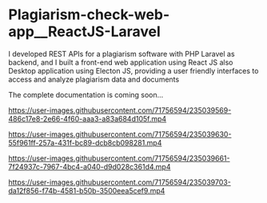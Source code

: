# Plagiarism-check-web-app__ReactJS-Laravel

I developed REST APIs for a plagiarism software with PHP Laravel as backend, and I built a front-end web application using React JS also Desktop application using Electon JS, providing a user friendly interfaces to access and analyze plagiarism data and documents


The complete documentation is coming soon...

https://user-images.githubusercontent.com/71756594/235039569-486c17e8-2e66-4f60-aaa3-a83a684d105f.mp4


https://user-images.githubusercontent.com/71756594/235039630-55f961ff-257a-431f-bc89-dcb8cb098281.mp4


https://user-images.githubusercontent.com/71756594/235039661-7f24937c-7967-4bc4-a040-d9d028c361d4.mp4


https://user-images.githubusercontent.com/71756594/235039703-da12f856-f74b-4581-b50b-3500eea5cef9.mp4

